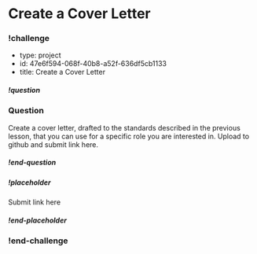 # Create a Cover Letter

### !challenge

* type: project
* id: 47e6f594-068f-40b8-a52f-636df5cb1133
* title: Create a Cover Letter

##### !question

### Question

Create a cover letter, drafted to the standards described in the previous lesson, that you can use for a specific role you are interested in. Upload to github and submit link here.

##### !end-question

##### !placeholder

Submit link here

##### !end-placeholder

### !end-challenge
